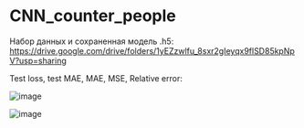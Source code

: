 # CNN_counter_people

Набор данных и сохраненная модель .h5:
https://drive.google.com/drive/folders/1yEZzwlfu_8sxr2gIeyqx9flSD85kpNpV?usp=sharing

Test loss, test MAE, MAE, MSE, Relative error:

![image](https://user-images.githubusercontent.com/79151653/230718859-6b923c2a-05eb-4a42-a6b1-4523e004391f.png)

![image](https://user-images.githubusercontent.com/79151653/230719848-89cab6ef-15b7-43be-81b2-1fa4538f247e.png)


